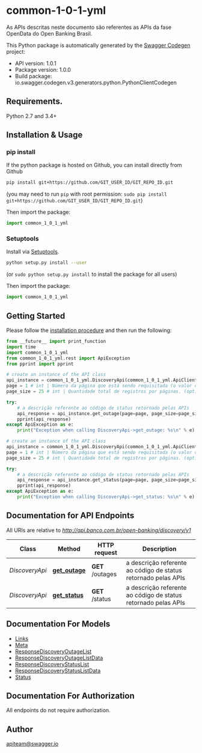 # common-1-0-1-yml
As APIs descritas neste documento são referentes as APIs da fase OpenData do Open Banking Brasil.

This Python package is automatically generated by the [Swagger Codegen](https://github.com/swagger-api/swagger-codegen) project:

- API version: 1.0.1
- Package version: 1.0.0
- Build package: io.swagger.codegen.v3.generators.python.PythonClientCodegen

## Requirements.

Python 2.7 and 3.4+

## Installation & Usage
### pip install

If the python package is hosted on Github, you can install directly from Github

```sh
pip install git+https://github.com/GIT_USER_ID/GIT_REPO_ID.git
```
(you may need to run `pip` with root permission: `sudo pip install git+https://github.com/GIT_USER_ID/GIT_REPO_ID.git`)

Then import the package:
```python
import common_1_0_1_yml 
```

### Setuptools

Install via [Setuptools](http://pypi.python.org/pypi/setuptools).

```sh
python setup.py install --user
```
(or `sudo python setup.py install` to install the package for all users)

Then import the package:
```python
import common_1_0_1_yml
```

## Getting Started

Please follow the [installation procedure](#installation--usage) and then run the following:

```python
from __future__ import print_function
import time
import common_1_0_1_yml
from common_1_0_1_yml.rest import ApiException
from pprint import pprint

# create an instance of the API class
api_instance = common_1_0_1_yml.DiscoveryApi(common_1_0_1_yml.ApiClient(configuration))
page = 1 # int | Número da página que está sendo requisitada (o valor da primeira página é 1). (optional) (default to 1)
page_size = 25 # int | Quantidade total de registros por páginas. (optional) (default to 25)

try:
    # a descrição referente ao código de status retornado pelas APIs
    api_response = api_instance.get_outage(page=page, page_size=page_size)
    pprint(api_response)
except ApiException as e:
    print("Exception when calling DiscoveryApi->get_outage: %s\n" % e)

# create an instance of the API class
api_instance = common_1_0_1_yml.DiscoveryApi(common_1_0_1_yml.ApiClient(configuration))
page = 1 # int | Número da página que está sendo requisitada (o valor da primeira página é 1). (optional) (default to 1)
page_size = 25 # int | Quantidade total de registros por páginas. (optional) (default to 25)

try:
    # a descrição referente ao código de status retornado pelas APIs
    api_response = api_instance.get_status(page=page, page_size=page_size)
    pprint(api_response)
except ApiException as e:
    print("Exception when calling DiscoveryApi->get_status: %s\n" % e)
```

## Documentation for API Endpoints

All URIs are relative to *http://api.banco.com.br/open-banking/discovery/v1*

Class | Method | HTTP request | Description
------------ | ------------- | ------------- | -------------
*DiscoveryApi* | [**get_outage**](docs/DiscoveryApi.md#get_outage) | **GET** /outages | a descrição referente ao código de status retornado pelas APIs
*DiscoveryApi* | [**get_status**](docs/DiscoveryApi.md#get_status) | **GET** /status | a descrição referente ao código de status retornado pelas APIs

## Documentation For Models

 - [Links](docs/Links.md)
 - [Meta](docs/Meta.md)
 - [ResponseDiscoveryOutageList](docs/ResponseDiscoveryOutageList.md)
 - [ResponseDiscoveryOutageListData](docs/ResponseDiscoveryOutageListData.md)
 - [ResponseDiscoveryStatusList](docs/ResponseDiscoveryStatusList.md)
 - [ResponseDiscoveryStatusListData](docs/ResponseDiscoveryStatusListData.md)
 - [Status](docs/Status.md)

## Documentation For Authorization

 All endpoints do not require authorization.


## Author

apiteam@swagger.io
